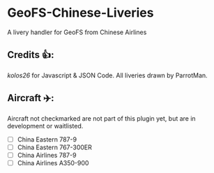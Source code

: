 # GeoFS-Chinese-Liveries
A livery handler for GeoFS from Chinese Airlines

## Credits 👍:
*kolos26* for Javascript & JSON Code.
All liveries drawn by ParrotMan.

## Aircraft ✈️:
Aircraft not checkmarked are not part of this plugin yet, but are in development or waitlisted. 
 - [ ] China Eastern 787-9
 - [ ] China Eastern 767-300ER
 - [ ] China Airlines 787-9
 - [ ] China Airlines A350-900
